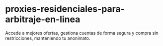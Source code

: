 # proxies-residenciales-para-arbitraje-en-linea
Accede a mejores ofertas, gestiona cuentas de forma segura y compra sin restricciones, manteniendo tu anonimato.

